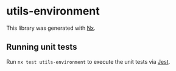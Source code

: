 # utils-environment

This library was generated with [Nx](https://nx.dev).

## Running unit tests

Run `nx test utils-environment` to execute the unit tests via [Jest](https://jestjs.io).
